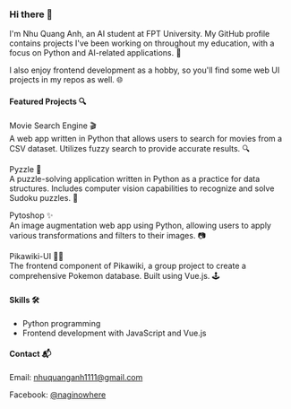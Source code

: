 ### Hi there 👋

<!--
**Keithsel/Keithsel** is a ✨ _special_ ✨ repository because its `README.md` (this file) appears on your GitHub profile.

Here are some ideas to get you started:

- 🔭 I’m currently working on ...
- 🌱 I’m currently learning ...
- 👯 I’m looking to collaborate on ...
- 🤔 I’m looking for help with ...
- 💬 Ask me about ...
- 📫 How to reach me: ...
- 😄 Pronouns: ...
- ⚡ Fun fact: ...
-->

I'm Nhu Quang Anh, an AI student at FPT University. My GitHub profile contains projects I've been working on throughout my education, with a focus on Python and AI-related applications. 🧠 

I also enjoy frontend development as a hobby, so you'll find some web UI projects in my repos as well. 🌐

#### Featured Projects 🔍

Movie Search Engine 🎬 <br/>
A web app written in Python that allows users to search for movies from a CSV dataset. Utilizes fuzzy search to provide accurate results. 🔍

Pyzzle 🧩 <br/>
A puzzle-solving application written in Python as a practice for data structures. Includes computer vision capabilities to recognize and solve Sudoku puzzles. 🤖

Pytoshop ✨ <br/>
An image augmentation web app using Python, allowing users to apply various transformations and filters to their images. 📷

Pikawiki-UI 🐱‍👤 <br/>
The frontend component of Pikawiki, a group project to create a comprehensive Pokemon database. Built using Vue.js. 🕹️

#### Skills 🛠️

- Python programming
- Frontend development with JavaScript and Vue.js

#### Contact 📬

Email: nhuquanganh1111@gmail.com

Facebook: [@naginowhere](https://www.facebook.com/naginowhere/)

